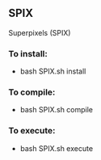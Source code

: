 ## SPIX
Superpixels (SPIX)

### To install:
* bash SPIX.sh install

### To compile:
* bash SPIX.sh compile

### To execute:
* bash SPIX.sh execute

